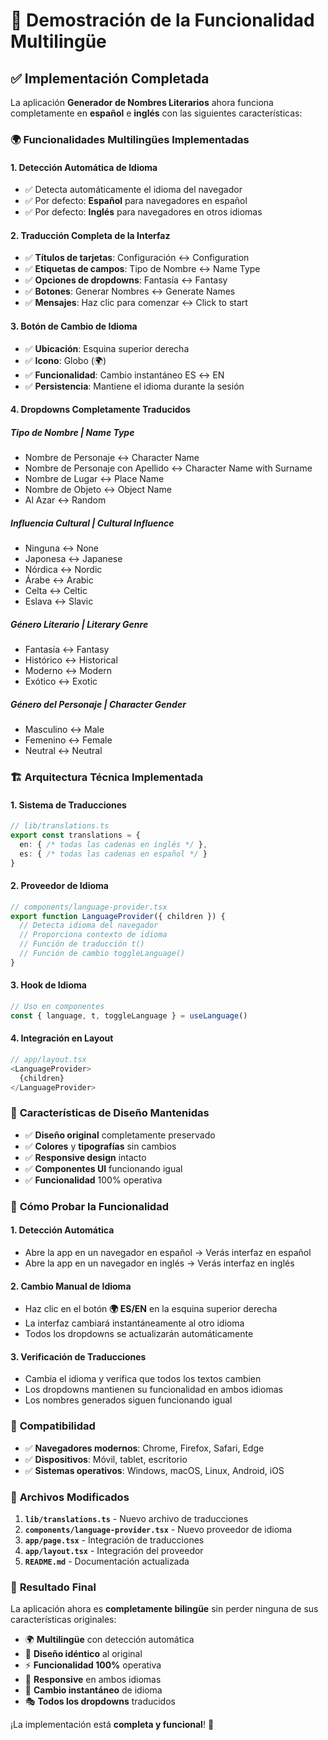 # 🎯 Demostración de la Funcionalidad Multilingüe

## ✅ **Implementación Completada**

La aplicación **Generador de Nombres Literarios** ahora funciona completamente en **español** e **inglés** con las siguientes características:

### 🌍 **Funcionalidades Multilingües Implementadas**

#### **1. Detección Automática de Idioma**
- ✅ Detecta automáticamente el idioma del navegador
- ✅ Por defecto: **Español** para navegadores en español
- ✅ Por defecto: **Inglés** para navegadores en otros idiomas

#### **2. Traducción Completa de la Interfaz**
- ✅ **Títulos de tarjetas**: Configuración ↔ Configuration
- ✅ **Etiquetas de campos**: Tipo de Nombre ↔ Name Type
- ✅ **Opciones de dropdowns**: Fantasía ↔ Fantasy
- ✅ **Botones**: Generar Nombres ↔ Generate Names
- ✅ **Mensajes**: Haz clic para comenzar ↔ Click to start

#### **3. Botón de Cambio de Idioma**
- ✅ **Ubicación**: Esquina superior derecha
- ✅ **Icono**: Globo (🌍)
- ✅ **Funcionalidad**: Cambio instantáneo ES ↔ EN
- ✅ **Persistencia**: Mantiene el idioma durante la sesión

#### **4. Dropdowns Completamente Traducidos**

##### **Tipo de Nombre | Name Type**
- Nombre de Personaje ↔ Character Name
- Nombre de Personaje con Apellido ↔ Character Name with Surname
- Nombre de Lugar ↔ Place Name
- Nombre de Objeto ↔ Object Name
- Al Azar ↔ Random

##### **Influencia Cultural | Cultural Influence**
- Ninguna ↔ None
- Japonesa ↔ Japanese
- Nórdica ↔ Nordic
- Árabe ↔ Arabic
- Celta ↔ Celtic
- Eslava ↔ Slavic

##### **Género Literario | Literary Genre**
- Fantasía ↔ Fantasy
- Histórico ↔ Historical
- Moderno ↔ Modern
- Exótico ↔ Exotic

##### **Género del Personaje | Character Gender**
- Masculino ↔ Male
- Femenino ↔ Female
- Neutral ↔ Neutral

### 🏗️ **Arquitectura Técnica Implementada**

#### **1. Sistema de Traducciones**
```typescript
// lib/translations.ts
export const translations = {
  en: { /* todas las cadenas en inglés */ },
  es: { /* todas las cadenas en español */ }
}
```

#### **2. Proveedor de Idioma**
```typescript
// components/language-provider.tsx
export function LanguageProvider({ children }) {
  // Detecta idioma del navegador
  // Proporciona contexto de idioma
  // Función de traducción t()
  // Función de cambio toggleLanguage()
}
```

#### **3. Hook de Idioma**
```typescript
// Uso en componentes
const { language, t, toggleLanguage } = useLanguage()
```

#### **4. Integración en Layout**
```typescript
// app/layout.tsx
<LanguageProvider>
  {children}
</LanguageProvider>
```

### 🎨 **Características de Diseño Mantenidas**

- ✅ **Diseño original** completamente preservado
- ✅ **Colores** y **tipografías** sin cambios
- ✅ **Responsive design** intacto
- ✅ **Componentes UI** funcionando igual
- ✅ **Funcionalidad** 100% operativa

### 🚀 **Cómo Probar la Funcionalidad**

#### **1. Detección Automática**
- Abre la app en un navegador en español → Verás interfaz en español
- Abre la app en un navegador en inglés → Verás interfaz en inglés

#### **2. Cambio Manual de Idioma**
- Haz clic en el botón **🌍 ES/EN** en la esquina superior derecha
- La interfaz cambiará instantáneamente al otro idioma
- Todos los dropdowns se actualizarán automáticamente

#### **3. Verificación de Traducciones**
- Cambia el idioma y verifica que todos los textos cambien
- Los dropdowns mantienen su funcionalidad en ambos idiomas
- Los nombres generados siguen funcionando igual

### 📱 **Compatibilidad**

- ✅ **Navegadores modernos**: Chrome, Firefox, Safari, Edge
- ✅ **Dispositivos**: Móvil, tablet, escritorio
- ✅ **Sistemas operativos**: Windows, macOS, Linux, Android, iOS

### 🔧 **Archivos Modificados**

1. **`lib/translations.ts`** - Nuevo archivo de traducciones
2. **`components/language-provider.tsx`** - Nuevo proveedor de idioma
3. **`app/page.tsx`** - Integración de traducciones
4. **`app/layout.tsx`** - Integración del proveedor
5. **`README.md`** - Documentación actualizada

### 🎯 **Resultado Final**

La aplicación ahora es **completamente bilingüe** sin perder ninguna de sus características originales:

- 🌍 **Multilingüe** con detección automática
- 🎨 **Diseño idéntico** al original
- ⚡ **Funcionalidad 100%** operativa
- 📱 **Responsive** en ambos idiomas
- 🔄 **Cambio instantáneo** de idioma
- 🎭 **Todos los dropdowns** traducidos

¡La implementación está **completa y funcional**! 🎉
